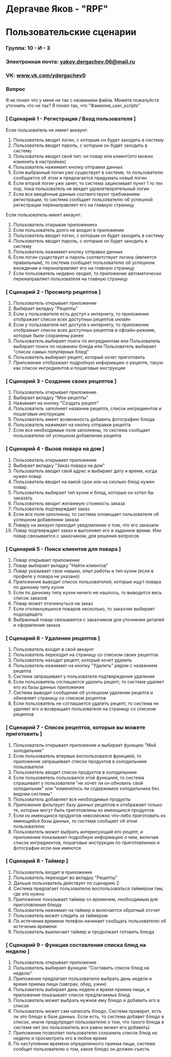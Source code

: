# Дергачве Яков - "RPF"
# Пользовательские сценарии

### Группа: 10 - И - 3
### Электронная почта: yakov.dergachev.06@mail.ru
### VK: www.vk.com/ydergachev0



### Вопрос
Я не понял что у меня не так с названием файла. Можете пожалуйста уточнить что не так?
Я понял так, что "Фамилия_user_scripts"

### [ Сценарий 1 - Регистрация / Вход пользователя ]

Если пользователь не имеет аккаунт:
1. Пользователь вводит логин, с которым он будет заходить в систему
2. Пользователь вводит пароль, с которым он будет заходить в систему
3. Пользователь вводит свой тип: он повар или клиент(это можно изменить в настройках)
4. Пользователь нажимает кнопку отправки данных
5. Если выбранный логин уже существует в системе, то пользователю сообщается об этом и предлагается придумать новый логин
6. Если второй логин уже занят, то система зацикливает пункт 1 то тех пор, пока пользователь не введет удовлетворительный логин
7. Если все введённые данные соответствуют требованиям регистрации, то система сообщает пользователю об успешной регистрации перенаправляет его на главную страницу

Если пользователь имеет аккаунт:
1. Польхователь открывае приложениеэ
2. Если пользователь долго не входил в приложение
3. Пользователь вводит логин, с которым он будет заходить в систему
4. Пользователь вводит пароль, с которым он будет заходить в систему
5. Пользователь нажимает кнопку отправки данных
6. Если логин существует и пароль соответствует логину (является правильным), то система сообщает пользователю об успешном вхождении и перенаправляет его на главную страницу
7. Если пользователь недавно хводил, то приложение автоматически перенаправляет пользователя на главную страницу

### [ Сценарий 2 - Просмотр рецептов ]

1. Пользователь открывает приложение
2. Выбирает вкладку "Рецепты"
3. Если у пользователя есть доступ к интернету, то приложение отображает список всех доступных рецептов онлайн
4. Если у пользователя нет доступа к интернету, то приложение отображает список всех доступных рецептов в офлайн-режиме, которые были сохранены ранее
5. Пользователь выбирает поиск по ингредиентам или Пользователь выбирает поиск по названию блюда или Пользователь выбирает "список самых популярных блюд"
6. Пользователь выбирает рецепт, который хочет приготовить
7. Приложение отображает подробную информацию о рецепте, такую как список ингредиентов и пошаговые инструкции

### [ Сценарий 3 - Создание своих рецептов ]

1. Пользователь открывает приложение
2. Выбирает вкладку "Мои рецепты"
3. Нажимает на кнопку "Создать рецепт"
4. Пользователь заполняет название рецепта, список ингредиентов и пошаговые инструкции
5. Пользователь имеет возможность добавить фотографию блюда
6. Пользователь нажимает на кнопку отправки рецепта
7. Если все необходимые поля заполнены, то система сообщает пользователю об успешном добавлении рецепта

### [ Сценарий 4 - Вызов повара на дом ]

1. Пользователь открывает приложение
2. Выбирает вкладку "Заказ повара на дом"
3. Пользователь вводит свой адрес и выбирает дату и время, когда нужен повар
4. Пользователь вводит на какой срок или на сколько блюд нужен повар.
5. Пользователь выбирает тип кухни и блюд, которые он хотел бы заказать
6. Пользователь вводит желаемую стоимость заказа
7. Пользователь подтверждает заказ
8. Если все поля заполнены, то система оповещает пользователя об успешном добавлении заказа
9. Повару на аккаунт приходит уведомление о том, что его заказали
10. Повар подтверждает заказ и выполняет его в заданное время. Или повар связывается с заказчиком, для решения вопросов

### [ Сценарий 5 - Поиск клиентов для повара ]

1. Повар открывает приложение
2. Повар выбирает вкладку "Найти клиентов"
3. Повар указывает свои навыки, опыт работы и тип кухни (если в профиле у повара не указано)
4. Приложение выводит список пользователей, которые ищут повара по данному типу кухни
5. Если по данному типу кухни ничего не нашлось, то выводится весь список заказов
6. Повар может откликнуться на заказ
7. Если откликнувшихся поваров несколько, то заказчик выбирает подходящего
8. Выбранный повар связывается с заказчиком для уточнения деталей и оформления заказа

### [ Сценарий 6 - Удаление рецептов ]

1. Пользователь входит в свой аккаунт
2. Пользователь переходит на страницу со списком своих рецептов
3. Пользователь находит рецепт, который хочет удалить
4. Пользователь нажимает на кнопку "Удалить" рядом с названием рецепта
5. Система запрашивает у пользователя подтверждение удаления
6. Если пользователь соглашается удалить рецепт, то система удаляет его из базы данных приложения
7. Система выводит сообщение об успешном удалении рецепта и обновляет страницу со списком рецептов
8. Если пользователь не соглашается удалить рецепт, то система не удаляет его и возвращает пользователя на страницу со списком рецептов

### [ Сценарий 7 - Список рецептов, которые вы можете приготовить ]

1. Пользователь открывает приложение и выбирает функцию "Мой холодильник"
2. Если пользователь впервые воспользовался функцией, то приложение запрашивает список продуктов в холодильнике пользователя
3. Пользователь вводит список продуктов в холодильнике
4. Если пользователь пользовался этой функцией, то система спрашивает у пользователя "не хочет ли он обновить свой холодильник" или "изменилось ли содержимое холодильника без ведома системы"
5. Пользователь добавляет все необходимые продукты
6. Приложение фильтрует базу данных рецептов и отображает только те, которые могут быть приготовлены из имеющихся продуктов
7. Если из имеющихся продуктов невозможно что-либо приготовить из имеющийся базы данных, то система сообщает об этом пользователю
8. Пользователь может выбрать интересующий его рецепт, и приложение показывает подробную информацию о нем, включая список ингредиентов, пошаговые инструкции по приготовлению и фотографии если они имеются

### [ Сценарий 8 - Таймер ]

1. Пользователь входит в приложение
2. Пользователь переходит во вкладку "Рецепты"
3. Дальше пользователь действует по сценарию 2
4. Система предлагает пользователю воспользоваться таймером там, где это нужно
5. Приложение показывает таймер со временем, необходимым для приготовления блюда
6. Пользователь нажимает на таймер и включается обратный отсчет
7. Пользователь может следить за таймером
8. По истечении времени телефон начинает сообщать пользователю об истечении времени
9. Пользователь выключает таймер и продолжает готовить блюда

### [ Сценарий 9 - Функция составления списка блюд на неделю ]

1. Пользователь открывает приложение
2. Пользователь выбирает функцию "Составить список блюд на неделю"
3. Приложение предлагает пользователю выбрать день недели и время приема пищи (завтрак, обед, ужин)
4. Пользователь выбирает день недели и время приема пищи, и приложение показывает список предлагаемых блюд
5. Пользователь может выбрать нужное ему блюдо и добавить его в список
6. Пользователь может сам написать блюдо. Система проверит, есть ли это блюдо в базе данных. Если есть, то система добавит блюдо в список, иначе предупредит пользователю о том, что такого блюда в системе нет (но пользователь все равно может его добавить)
7. Приложение позволяет пользователю сохранить список блюд на неделю и просмотреть его в любое время
8. По наступлении времени определенного приема пищи, система сообщит пользователю о том, какое блюдо он должен съесть
